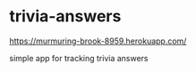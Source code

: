 # trivia-answers

https://murmuring-brook-8959.herokuapp.com/

simple app for tracking trivia answers
